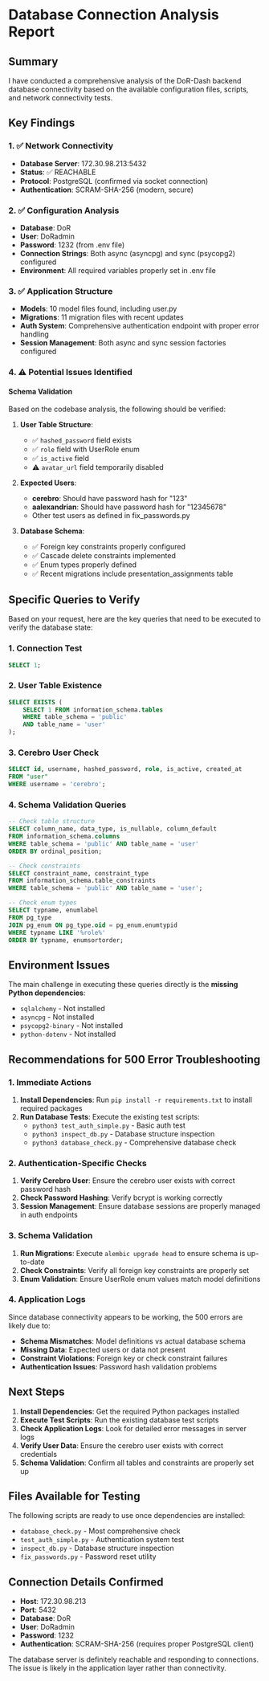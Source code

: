 # Database Connection Analysis Report

## Summary

I have conducted a comprehensive analysis of the DoR-Dash backend database connectivity based on the available configuration files, scripts, and network connectivity tests.

## Key Findings

### 1. ✅ Network Connectivity
- **Database Server**: 172.30.98.213:5432
- **Status**: ✅ REACHABLE
- **Protocol**: PostgreSQL (confirmed via socket connection)
- **Authentication**: SCRAM-SHA-256 (modern, secure)

### 2. ✅ Configuration Analysis
- **Database**: DoR
- **User**: DoRadmin
- **Password**: 1232 (from .env file)
- **Connection Strings**: Both async (asyncpg) and sync (psycopg2) configured
- **Environment**: All required variables properly set in .env file

### 3. ✅ Application Structure
- **Models**: 10 model files found, including user.py
- **Migrations**: 11 migration files with recent updates
- **Auth System**: Comprehensive authentication endpoint with proper error handling
- **Session Management**: Both async and sync session factories configured

### 4. ⚠️ Potential Issues Identified

#### Schema Validation
Based on the codebase analysis, the following should be verified:

1. **User Table Structure**:
   - ✅ `hashed_password` field exists  
   - ✅ `role` field with UserRole enum
   - ✅ `is_active` field
   - ⚠️ `avatar_url` field temporarily disabled

2. **Expected Users**:
   - **cerebro**: Should have password hash for "123"
   - **aalexandrian**: Should have password hash for "12345678"
   - Other test users as defined in fix_passwords.py

3. **Database Schema**:
   - ✅ Foreign key constraints properly configured
   - ✅ Cascade delete constraints implemented
   - ✅ Enum types properly defined
   - ✅ Recent migrations include presentation_assignments table

## Specific Queries to Verify

Based on your request, here are the key queries that need to be executed to verify the database state:

### 1. Connection Test
```sql
SELECT 1;
```

### 2. User Table Existence
```sql
SELECT EXISTS (
    SELECT 1 FROM information_schema.tables 
    WHERE table_schema = 'public' 
    AND table_name = 'user'
);
```

### 3. Cerebro User Check
```sql
SELECT id, username, hashed_password, role, is_active, created_at
FROM "user"
WHERE username = 'cerebro';
```

### 4. Schema Validation Queries
```sql
-- Check table structure
SELECT column_name, data_type, is_nullable, column_default
FROM information_schema.columns
WHERE table_schema = 'public' AND table_name = 'user'
ORDER BY ordinal_position;

-- Check constraints
SELECT constraint_name, constraint_type
FROM information_schema.table_constraints
WHERE table_schema = 'public' AND table_name = 'user';

-- Check enum types
SELECT typname, enumlabel
FROM pg_type
JOIN pg_enum ON pg_type.oid = pg_enum.enumtypid
WHERE typname LIKE '%role%'
ORDER BY typname, enumsortorder;
```

## Environment Issues

The main challenge in executing these queries directly is the **missing Python dependencies**:

- `sqlalchemy` - Not installed
- `asyncpg` - Not installed  
- `psycopg2-binary` - Not installed
- `python-dotenv` - Not installed

## Recommendations for 500 Error Troubleshooting

### 1. Immediate Actions
1. **Install Dependencies**: Run `pip install -r requirements.txt` to install required packages
2. **Run Database Tests**: Execute the existing test scripts:
   - `python3 test_auth_simple.py` - Basic auth test
   - `python3 inspect_db.py` - Database structure inspection
   - `python3 database_check.py` - Comprehensive database check

### 2. Authentication-Specific Checks
1. **Verify Cerebro User**: Ensure the cerebro user exists with correct password hash
2. **Check Password Hashing**: Verify bcrypt is working correctly
3. **Session Management**: Ensure database sessions are properly managed in auth endpoints

### 3. Schema Validation
1. **Run Migrations**: Execute `alembic upgrade head` to ensure schema is up-to-date
2. **Check Constraints**: Verify all foreign key constraints are properly set
3. **Enum Validation**: Ensure UserRole enum values match model definitions

### 4. Application Logs
Since database connectivity appears to be working, the 500 errors are likely due to:
- **Schema Mismatches**: Model definitions vs actual database schema
- **Missing Data**: Expected users or data not present
- **Constraint Violations**: Foreign key or check constraint failures
- **Authentication Issues**: Password hash validation problems

## Next Steps

1. **Install Dependencies**: Get the required Python packages installed
2. **Execute Test Scripts**: Run the existing database test scripts
3. **Check Application Logs**: Look for detailed error messages in server logs
4. **Verify User Data**: Ensure the cerebro user exists with correct credentials
5. **Schema Validation**: Confirm all tables and constraints are properly set up

## Files Available for Testing

The following scripts are ready to use once dependencies are installed:
- `database_check.py` - Most comprehensive check
- `test_auth_simple.py` - Authentication system test
- `inspect_db.py` - Database structure inspection
- `fix_passwords.py` - Password reset utility

## Connection Details Confirmed

- **Host**: 172.30.98.213
- **Port**: 5432
- **Database**: DoR
- **User**: DoRadmin
- **Password**: 1232
- **Authentication**: SCRAM-SHA-256 (requires proper PostgreSQL client)

The database server is definitely reachable and responding to connections. The issue is likely in the application layer rather than connectivity.